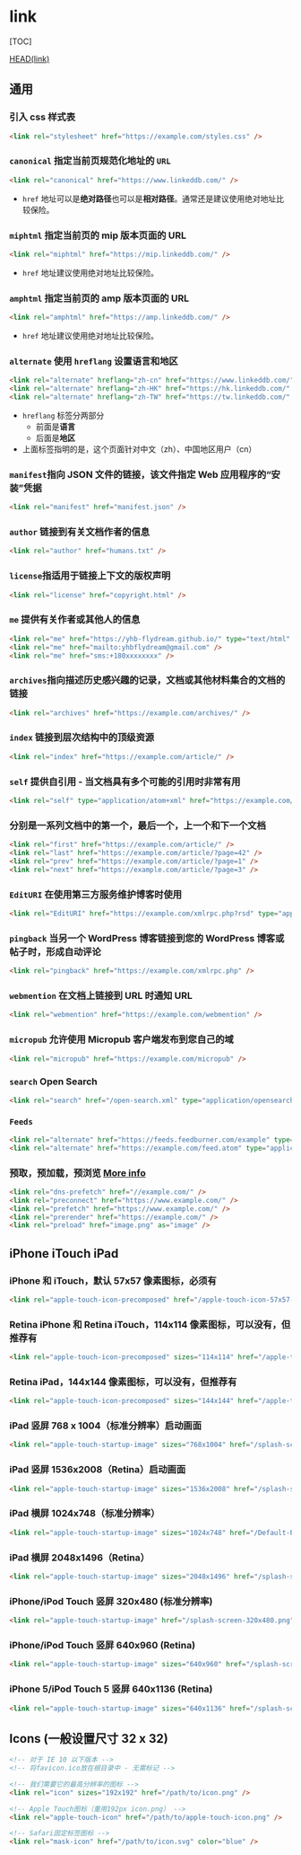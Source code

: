 # link

[TOC]

[HEAD(link)](https://github.com/Amery2010/HEAD#%E9%93%BE%E6%8E%A5)

## 通用

### 引入 css 样式表

```html
<link rel="stylesheet" href="https://example.com/styles.css" />
```

### `canonical` 指定当前页规范化地址的 `URL`

```html
<link rel="canonical" href="https://www.linkeddb.com/" />
```

- `href` 地址可以是**绝对路径**也可以是**相对路径**。通常还是建议使用绝对地址比较保险。

### `miphtml` 指定当前页的 mip 版本页面的 URL

```html
<link rel="miphtml" href="https://mip.linkeddb.com/" />
```

- `href` 地址建议使用绝对地址比较保险。

### `amphtml` 指定当前页的 amp 版本页面的 URL

```html
<link rel="amphtml" href="https://amp.linkeddb.com/" />
```

- `href` 地址建议使用绝对地址比较保险。

### `alternate` 使用 `hreflang` 设置语言和地区

```html
<link rel="alternate" hreflang="zh-cn" href="https://www.linkeddb.com/" />
<link rel="alternate" hreflang="zh-HK" href="https://hk.linkeddb.com/" />
<link rel="alternate" hreflang="zh-TW" href="https://tw.linkeddb.com/" />
```

- `hreflang` 标签分两部分
  - 前面是**语言**
  - 后面是**地区**
- 上面标签指明的是，这个页面针对中文（zh）、中国地区用户（cn）

### `manifest`指向 JSON 文件的链接，该文件指定 Web 应用程序的“安装”凭据

```html
<link rel="manifest" href="manifest.json" />
```

### `author` 链接到有关文档作者的信息

```html
<link rel="author" href="humans.txt" />
```

### `license`指适用于链接上下文的版权声明

```html
<link rel="license" href="copyright.html" />
```

### `me` 提供有关作者或其他人的信息

```html
<link rel="me" href="https://yhb-flydream.github.io/" type="text/html" />
<link rel="me" href="mailto:yhbflydream@gmail.com" />
<link rel="me" href="sms:+180xxxxxxxx" />
```

### `archives`指向描述历史感兴趣的记录，文档或其他材料集合的文档的链接

```html
<link rel="archives" href="https://example.com/archives/" />
```

### `index` 链接到层次结构中的顶级资源

```html
<link rel="index" href="https://example.com/article/" />
```

### `self` 提供自引用 - 当文档具有多个可能的引用时非常有用

```html
<link rel="self" type="application/atom+xml" href="https://example.com/atom.xml" />
```

### 分别是一系列文档中的第一个，最后一个，上一个和下一个文档

```html
<link rel="first" href="https://example.com/article/" />
<link rel="last" href="https://example.com/article/?page=42" />
<link rel="prev" href="https://example.com/article/?page=1" />
<link rel="next" href="https://example.com/article/?page=3" />
```

### `EditURI` 在使用第三方服务维护博客时使用

```html
<link rel="EditURI" href="https://example.com/xmlrpc.php?rsd" type="application/rsd+xml" title="RSD" />
```

### `pingback` 当另一个 WordPress 博客链接到您的 WordPress 博客或帖子时，形成自动评论

```html
<link rel="pingback" href="https://example.com/xmlrpc.php" />
```

### `webmention` 在文档上链接到 URL 时通知 URL

```html
<link rel="webmention" href="https://example.com/webmention" />
```

### `micropub` 允许使用 Micropub 客户端发布到您自己的域

```html
<link rel="micropub" href="https://example.com/micropub" />
```

### `search` Open Search

```html
<link rel="search" href="/open-search.xml" type="application/opensearchdescription+xml" title="Search Title" />
```

### `Feeds`

```html
<link rel="alternate" href="https://feeds.feedburner.com/example" type="application/rss+xml" title="RSS" />
<link rel="alternate" href="https://example.com/feed.atom" type="application/atom+xml" title="Atom 0.3" />
```

### 预取，预加载，预浏览 [More info](https://css-tricks.com/prefetching-preloading-prebrowsing/)

```html
<link rel="dns-prefetch" href="//example.com/" />
<link rel="preconnect" href="https://www.example.com/" />
<link rel="prefetch" href="https://www.example.com/" />
<link rel="prerender" href="https://example.com/" />
<link rel="preload" href="image.png" as="image" />
```

## iPhone iTouch iPad

### iPhone 和 iTouch，默认 57x57 像素图标，必须有

```html
<link rel="apple-touch-icon-precomposed" href="/apple-touch-icon-57x57-precomposed.png" />
```

### Retina iPhone 和 Retina iTouch，114x114 像素图标，可以没有，但推荐有

```html
<link rel="apple-touch-icon-precomposed" sizes="114x114" href="/apple-touch-icon-114x114-precomposed.png" />
```

### Retina iPad，144x144 像素图标，可以没有，但推荐有

```html
<link rel="apple-touch-icon-precomposed" sizes="144x144" href="/apple-touch-icon-144x144-precomposed.png" />
```

### iPad 竖屏 768 x 1004（标准分辨率）启动画面

```html
<link rel="apple-touch-startup-image" sizes="768x1004" href="/splash-screen-768x1004.png" />
```

### iPad 竖屏 1536x2008（Retina）启动画面

```html
<link rel="apple-touch-startup-image" sizes="1536x2008" href="/splash-screen-1536x2008.png" />
```

### iPad 横屏 1024x748（标准分辨率）

```html
<link rel="apple-touch-startup-image" sizes="1024x748" href="/Default-Portrait-1024x748.png" />
```

### iPad 横屏 2048x1496（Retina）

```html
<link rel="apple-touch-startup-image" sizes="2048x1496" href="/splash-screen-2048x1496.png" />
```

### iPhone/iPod Touch 竖屏 320x480 (标准分辨率)

```html
<link rel="apple-touch-startup-image" href="/splash-screen-320x480.png" />
```

### iPhone/iPod Touch 竖屏 640x960 (Retina)

```html
<link rel="apple-touch-startup-image" sizes="640x960" href="/splash-screen-640x960.png" />
```

### iPhone 5/iPod Touch 5 竖屏 640x1136 (Retina)

```html
<link rel="apple-touch-startup-image" sizes="640x1136" href="/splash-screen-640x1136.png" />
```

## Icons (一般设置尺寸 32 x 32)

```html
<!-- 对于 IE 10 以下版本 -->
<!-- 将favicon.ico放在根目录中 - 无需标记 -->

<!-- 我们需要它的最高分辨率的图标 -->
<link rel="icon" sizes="192x192" href="/path/to/icon.png" />

<!-- Apple Touch图标（重用192px icon.png） -->
<link rel="apple-touch-icon" href="/path/to/apple-touch-icon.png" />

<!-- Safari固定标签图标 -->
<link rel="mask-icon" href="/path/to/icon.svg" color="blue" />
```
